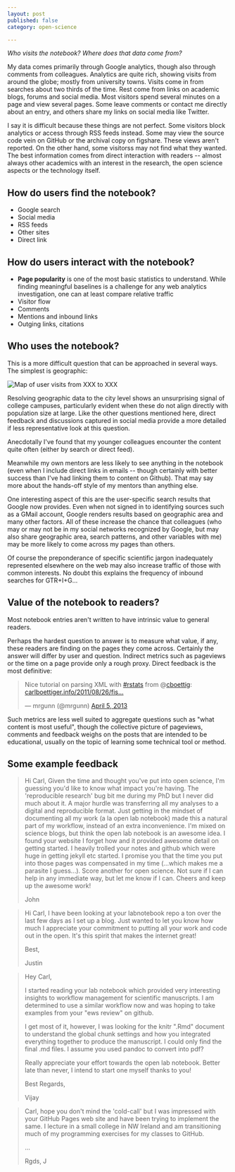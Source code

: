 ```yaml
---
layout: post
published: false
category: open-science

---
```



*Who visits the notebook? Where does that data come from?*


My data comes primarily through Google analytics, though also through comments from colleagues.  Analytics are quite rich, showing visits from around the globe; mostly from university towns.  Visits come in from searches about two thirds of the time. Rest come from links on academic blogs, forums and social media.  Most visitors spend several minutes on a page and view several pages. Some leave comments or contact me directly about an entry, and others share my links on social media like Twitter. 

I say it is difficult because these things are not perfect. Some visitors block analytics or access through RSS feeds instead. Some may view the source code vein on GitHub or the archival copy on figshare. These views aren't reported.  On the other hand, some visitorss may not find what they wanted.  The best information comes from direct interaction with readers -- almost always other academics with an interest in the research, the open science aspects or the technology itself. 




How do users find the notebook?  
-------------------------------

* Google search
* Social media
* RSS feeds
* Other sites
* Direct link


How do users interact with the notebook?
----------------------------------------

* **Page popularity** is one of the most basic statistics to understand.  While finding meaningful baselines is a challenge for any web analytics investigation, one can at least compare relative traffic
* Visitor flow
* Comments
* Mentions and inbound links
* Outging links, citations

Who uses the notebook?
----------------------

This is a more difficult question that can be approached in several ways.  The simplest is geographic:

![Map of user visits from XXX to XXX]()

Resolving geographic data to the city level shows an unsurprising signal of college campuses, particularly evident when these do not align directly with population size at large.  Like the other questions mentioned here, direct feedback and discussions captured in social media provide a more detailed if less representative look at this question. 

Anecdotally I've found that my younger colleagues encounter the content quite often (either by search or direct feed).

> 


Meanwhile my own mentors are less likely to see anything in the notebook (even when I include direct links in emails -- though certainly with better success than I've had linking them to content on Github). That may say more about the hands-off style of my mentors than anything else. 

One interesting aspect of this are the user-specific search results that Google now provides. Even when not signed in to identifying sources such as a GMail account, Google renders results based on geographic area and many other factors.  All of these increase the chance that colleagues (who may or may not be in my social networks recognized by Google, but may also share geographic area, search patterns, and other variables with me) may be more likely to come 
across my pages than others.  

Of course the preponderance of specific
scientific jargon inadequately represented elsewhere on the web
may also increase traffic of those with common interests. No doubt this explains the frequency of inbound searches for GTR+I+G...


Value of the notebook to readers?
--------------------------------

Most notebook entries aren't written to have intrinsic value to general readers. 

Perhaps the hardest question to answer is to measure what value, if any, these readers are finding on the pages they come across. Certainly the answer will differ by user and question. Indirect metrics such as pageviews or the time on a page provide only a rough proxy.  Direct feedback is the most definitive:

<blockquote class="twitter-tweet"><p>Nice tutorial on parsing XML with <a href="https://twitter.com/search/%23rstats">#rstats</a> from @<a href="https://twitter.com/cboettig">cboettig</a>: <a href="http://t.co/2W8tG6UVpq" title="http://www.carlboettiger.info/2011/08/26/fishbase-from-r-some-xml-parsing.html">carlboettiger.info/2011/08/26/fis…</a></p>&mdash; mrgunn (@mrgunn) <a href="https://twitter.com/mrgunn/status/320266421227622400">April 5, 2013</a></blockquote>
<script async src="//platform.twitter.com/widgets.js" charset="utf-8"></script>

Such metrics are less well suited to aggregate questions such as "what content is most useful", though the collective picture of pageviews, comments and feedback weighs on the posts that are intended to be educational, usually on the topic of learning some technical tool or method.  




Some example feedback
---------------------



<blockquote>
Hi Carl,
Given the time and thought you've put into open science, I'm guessing you'd like to know what impact you're having. The 'reproducible research' bug bit me during my PhD but I never did much about it. A major hurdle was transferring all my analyses to a digital and reproducible format. Just getting in the mindset of documenting all my work (a la open lab notebook) made this a natural part of my workflow, instead of an extra inconvenience. I'm mixed on science blogs, but think the open lab notebook is an awesome idea. I found your website I forget how and it provided awesome detail on getting started. I heavily trolled your notes and github which were huge in getting jekyll etc started. I promise you that the time you put into those pages was compensated in my time (...which makes me a parasite I guess...). Score another for open science. Not sure if I can help in any immediate way, but let me know if I can. Cheers and keep up the awesome work!

John
</blockquote>



<blockquote>
Hi Carl,
I have been looking at your labnotebook repo a ton over the last few days as I set up a blog. Just wanted to let you know how much I appreciate your commitment to putting all your work and code out in the open. It's this spirit that makes the internet great!

Best,

Justin
</blockquote>



<blockquote>
Hey Carl, 

I started reading your lab notebook which provided very interesting insights to workflow management for scientific manuscripts. I am determined to use a similar workflow now and was hoping to take examples from your "ews review" on github.

I get most of it, however, I was looking for the knitr ".Rmd" document to understand the global chunk settings and how you integrated everything together to produce the manuscript. I could only find the final .md files. I assume you used pandoc to convert into pdf? 

Really appreciate your effort towards the open lab notebook. Better late than never, I intend to start one myself thanks to you!

Best Regards,

Vijay
</blockquote>



<blockquote>
Carl,
    hope you don't mind the 'cold-call' but I was impressed with your GitHub Pages web site and have been trying to implement the same. I lecture in a small college in NW Ireland and am transitioning much of my programming exercises for my classes to GitHub. 

...

Rgds,
J

</blockquote>




